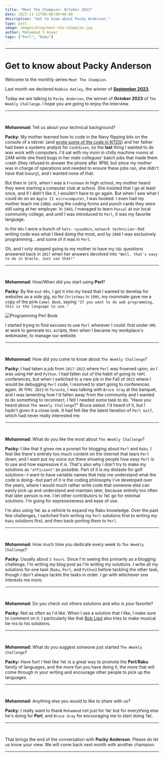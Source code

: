 ```yaml
---
title: "Meet The Champion: October 2023"
date: 2023-11-12T00:00:00+00:00
description: "Get to know about Packy Anderson."
type: post
image: images/blog/meet-the-champion.jpg
author: Mohammad S Anwar
tags: ["Perl", "Raku"]
---
```

---

# Get to know about Packy Anderson

Welcome to the monthly series `Meet The Champion`.

Last month we declared `Robbie Hatley`, the winner of **[September 2023](/blog/meet-the-champion-2023-09)**.

Today we are talking to `Packy Anderson`, the winner of **October 2023** of `The Weekly Challenge`. I hope you are going to enjoy the interview.

---

<br>

**Mohammad:** Tell us about your technical background?

**Packy:** My mother learned how to code in the Navy flipping bits on the console of a `UNIVAC` (and [wrote some of the code in NTDS](https://en.wikipedia.org/wiki/Naval_Tactical_Data_System)) and her father had been a systems analyst for `ConEdison`, so the **last** thing I wanted to do was work with computers. I'd sat with my mom in chilly machine rooms at 2AM while she fixed bugs in her male collegues' batch jobs that made them crash (they refused to answer the phone after 9PM, but since my mother was in charge of operations and needed to ensure these jobs ran, she didn't have that luxury), and I wanted none of that.

But then in `1979`, when I was a `Freshman` in high school, my mother heard they were starting a computer club at school. She insisted that I go at least once, and if I didn't like it, I wouldn't have to go again. But when I saw what I could do on an `Apple II microcomputer`, I was hooked. I even had my mother teach me `COBOL` using the coding forms and punch cards they were still using at her employer. In `1983`, I managed to learn `Pascal` at our local community college, and until I was introduced to `Perl`, it was my favorite language.

In the `90s` I wore a bunch of `hats--sysadmin`, `network technician`--but writing code was what I liked doing the most, and by `2000` I was exclusively programming... and some of it was in `Perl`.

Oh, and I only stopped going to my mother to have my `SQL` questions answered back in `2017` when her answers devolved into `"Well, that's easy to do in Oracle. Just use that!"`

---

<br>

**Mohammad:** How/When did you start using **Perl**?

**Packy:** By the `mid-90s`, I got it into my head that I wanted to develop for websites as a side gig, so for `Christmas` in `1995`, my roommate gave me a copy of the pink `Camel Book`, saying `"If you want to do web programming, this is the language to use."`

![Programming Perl Book](https://upload.wikimedia.org/wikipedia/en/d/d1/ProgrammingPerl.jpg "Image of the first edition of `'Programming Perl'`, in pink rather than the blue of later editions")

I started trying to find excuses to use `Perl` wherever I could: first under `VMS` at work to generate `DCL` scripts, then when I became my workplace's webmaster, to manage our website.

---

<br>

**Mohammad:** How did you come to know about `The Weekly Challenge`?

**Packy:** I had taken a job from `2017-2022` where `Perl` was frowned upon, so I was using `PHP` and `Python`. I had fallen out of the habit of going to `YAPC` conferences, but when I switched to a new job in the Fall of `2022` where I would be debugging `Perl` code, I resolved to start going to conferences again. At `TPRC 2023` in `Toronto`, I was talking with `Bruce Gray` at the banquet, and I was lamenting how I'd fallen away from the community and I wanted to do something to reconnect.  I felt I needed some task to do. "Have you heard about `The Weekly Challenge`?" Bruce asked.  I'd heard of it, but I hadn't given it a close look. It had felt like the latest iteration of `Perl Golf`, which had never really interested me.

---

<br>

**Mohammad:** What do you like the most about `The Weekly Challenge`?

**Packy:** I like that it gives me a prompt for blogging about `Perl` and `Raku`. I feel like there's entirely too much content on the internet that tears `Perl` down; and I want put my voice out there showing people how easy `Perl` is to use and how expressive it is. That's also why I don't try to make my solutions as `"efficient"` as possible. Part of it is my distaste for golf solutions--I want to have variable names that help me understand what the code is doing--but part of it is the coding philosophy I've developed over the years, where I would much rather write code that someone else can easily pick up and understand and maintain later, because entirely too often that later person is me. I let other contributors to `TWC` go for minimal solutions. I'm going for expressiveness and ease of use.

I'm also using `TWC` as a vehicle to expand my Raku knowledge. Over the past few challenges, I switched from writing my `Perl` solutions first to writing my `Raku` solutions first, and then back-porting them to `Perl`.

---

<br>

**Mohammad:** How much time you dedicate every week to `The Weekly Challenge`?

**Packy:** Usually about `3 hours`. Since I'm seeing this primarily as a blogging challenge, I'm writing my blog post as I'm writing my solutions. I write all my solutions for one task (`Raku`, `Perl`, and `Python`) before tackling the other task, though I don't always tackle the tasks in order. I go with whichever one interests me more.

---

<br>

**Mohammad:** Do you check out others solutions and who is your favorite?

**Packy:** Not as often as I'd like. When I see a solution that I like, I make sure to comment on it. I particularly like that [Bob Lied](https://dev.to/boblied/) also tries to make musical tie-ins to his solutions.

---

<br>

**Mohammad:** What do you suggest someone just started `The Weekly Challenge`?

**Packy:** Have fun! I feel like `TWC` is a great way to promote the **Perl**/**Raku** family of languages, and the more fun you have doing it, the more that will come through in your writing and encourage other people to pick up the languages.

---

<br>

**Mohammad:** Anything else you would to like to share with us?

**Packy:** I really want to thank `Mohammad` not just for `TWC` but for everything else he's doing for **Perl**, and `Bruce Gray` for encouraging me to start doing `TWC`.

---

<br>

That brings the end of the conversation with **Packy Anderson**. Please do let us know your view. We will come back next month with another champion.

---
